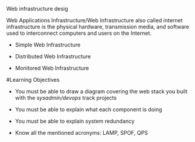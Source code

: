 Web infrastructure desig

Web Applications Infrastructure/Web Infrastructure also called internet infrastructure is the physical hardware, transmission media, and software used to interconnect computers and users on the Internet.


- Simple Web Infrastructure

- Distributed Web Infrastructure

- Monitored Web Infrastructure

#Learning Objectives

- You must be able to draw a diagram covering the web stack you built with the *sysadmin/devops* track projects

- You must be able to explain what each component is doing

- You must be able to explain system redundancy

- Know all the mentioned acronyms: LAMP, SPOF, QPS
